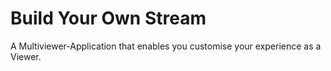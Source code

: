 # Build Your Own Stream

A Multiviewer-Application that enables you customise your experience as a Viewer.
